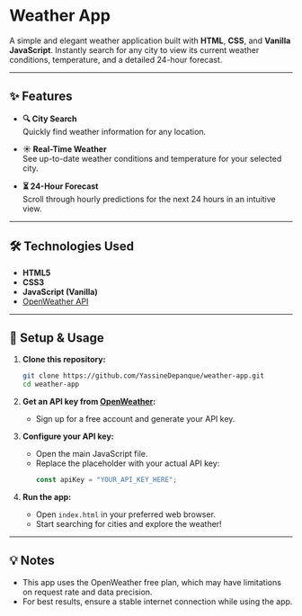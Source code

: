 # Weather App

A simple and elegant weather application built with **HTML**, **CSS**, and **Vanilla JavaScript**. Instantly search for any city to view its current weather conditions, temperature, and a detailed 24-hour forecast.

---

## ✨ Features

- **🔍 City Search**  
  Quickly find weather information for any location.

- **☀️ Real-Time Weather**  
  See up-to-date weather conditions and temperature for your selected city.

- **⏳ 24-Hour Forecast**  
  Scroll through hourly predictions for the next 24 hours in an intuitive view.

---

## 🛠 Technologies Used

- **HTML5**
- **CSS3**
- **JavaScript (Vanilla)**
- [OpenWeather API](https://openweathermap.org/api)

---

## 🚀 Setup & Usage

1. **Clone this repository:**
   ```bash
   git clone https://github.com/YassineDepanque/weather-app.git
   cd weather-app
   ```

2. **Get an API key from [OpenWeather](https://openweathermap.org/api):**
   - Sign up for a free account and generate your API key.

3. **Configure your API key:**
   - Open the main JavaScript file.
   - Replace the placeholder with your actual API key:
     ```javascript
     const apiKey = "YOUR_API_KEY_HERE";
     ```

4. **Run the app:**
   - Open `index.html` in your preferred web browser.
   - Start searching for cities and explore the weather!

---

## 💡 Notes

- This app uses the OpenWeather free plan, which may have limitations on request rate and data precision.
- For best results, ensure a stable internet connection while using the app.

